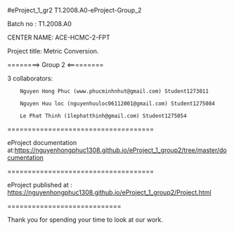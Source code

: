 #eProject_1_gr2
T1.2008.A0-eProject-Group_2

Batch no : T1.2008.A0

CENTER NAME: ACE-HCMC-2-FPT

Project title: Metric Conversion.

========> Group 2 <=========

3 collaborators:

        Nguyen Hong Phuc (www.phucminhnhut@gmail.com) Student1273011

        Nguyen Huu loc (nguyenhuuloc06112001@gmail.com) Student1275084 
         
        Le Phat Thinh (1lephatthinh@gmail.com) Student1275054
====================================

eProject documentation at:https://nguyenhongphuc1308.github.io/eProject_1_group2/tree/master/documentation

====================================

eProject published at : https://nguyenhongphuc1308.github.io/eProject_1_group2/Project.html

============================

Thank you for spending your time to look at our work.

